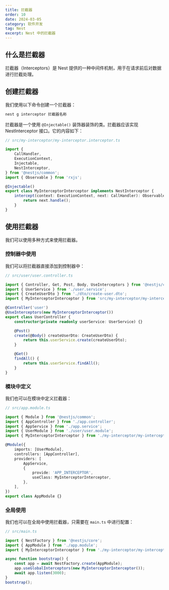 ```yaml
---
title: 拦截器
order: 10
date: 2024-03-05
category: 软件开发
tag: Nest
excerpt: Nest 中的拦截器
---
```


## 什么是拦截器

拦截器（Interceptors）是 Nest 提供的一种中间件机制，用于在请求前后对数据进行拦截处理。

## 创建拦截器

我们使用以下命令创建一个拦截器：

```bash
nest g interceptor 拦截器名称
```

拦截器是一个使用 `@Injectable()` 装饰器装饰的类。拦截器应该实现 NestInterceptor 接口。它的内容如下：

```typescript
// src/my-interceptor/my-interceptor.interceptor.ts

import {
    CallHandler,
    ExecutionContext,
    Injectable,
    NestInterceptor,
} from '@nestjs/common';
import { Observable } from 'rxjs';

@Injectable()
export class MyInterceptorInterceptor implements NestInterceptor {
    intercept(context: ExecutionContext, next: CallHandler): Observable<any> {
        return next.handle();
    }
}
```

## 使用拦截器

我们可以使用多种方式来使用拦截器。

### 控制器中使用

我们可以将拦截器直接添加到控制器中：

```typescript
// src/user/user.controller.ts

import { Controller, Get, Post, Body, UseInterceptors } from '@nestjs/common';
import { UserService } from './user.service';
import { CreateUserDto } from './dto/create-user.dto';
import { MyInterceptorInterceptor } from 'src/my-interceptor/my-interceptor.interceptor';

@Controller('user')
@UseInterceptors(new MyInterceptorInterceptor())
export class UserController {
    constructor(private readonly userService: UserService) {}

    @Post()
    create(@Body() createUserDto: CreateUserDto) {
        return this.userService.create(createUserDto);
    }

    @Get()
    findAll() {
        return this.userService.findAll();
    }
}
```

### 模块中定义

我们也可以在模块中定义拦截器：

```typescript
// src/app.module.ts

import { Module } from '@nestjs/common';
import { AppController } from './app.controller';
import { AppService } from './app.service';
import { UserModule } from './user/user.module';
import { MyInterceptorInterceptor } from './my-interceptor/my-interceptor.interceptor';

@Module({
    imports: [UserModule],
    controllers: [AppController],
    providers: [
        AppService,
        {
            provide: 'APP_INTERCEPTOR',
            useClass: MyInterceptorInterceptor,
        },
    ],
})
export class AppModule {}
```

### 全局使用

我们也可以在全局中使用拦截器，只需要在 `main.ts` 中进行配置：

```typescript
// src/main.ts

import { NestFactory } from '@nestjs/core';
import { AppModule } from './app.module';
import { MyInterceptorInterceptor } from './my-interceptor/my-interceptor.interceptor';

async function bootstrap() {
    const app = await NestFactory.create(AppModule);
    app.useGlobalInterceptors(new MyInterceptorInterceptor());
    await app.listen(3000);
}
bootstrap();
```
